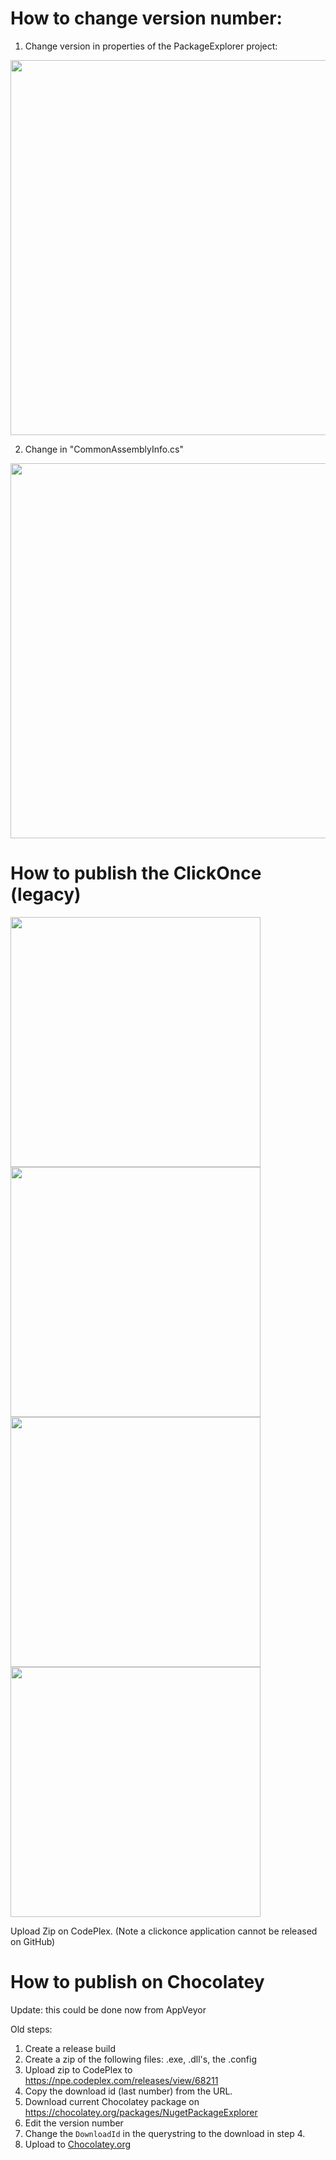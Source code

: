 How to change version number:
===

1. Change version in properties of the PackageExplorer project:
<img src="https://cloud.githubusercontent.com/assets/5808377/13398046/e459d2a4-defc-11e5-837a-b67dbfbcd89e.png" width="600">

2.  Change in "CommonAssemblyInfo.cs" <br>
<img src="https://cloud.githubusercontent.com/assets/5808377/13398070/013b1df6-defd-11e5-9f7c-2135bd298453.png" width="600">


How to publish the ClickOnce (legacy)
====

<img src="https://cloud.githubusercontent.com/assets/5808377/13203106/5f2f18a8-d8af-11e5-98fc-530b9f9d18c3.png" width="400">

<img src="https://cloud.githubusercontent.com/assets/5808377/13203107/62992a60-d8af-11e5-8446-1d178776c0e7.png" width="400">

<img src="https://cloud.githubusercontent.com/assets/5808377/13203109/65303066-d8af-11e5-8483-5f0f2cdeff92.png" width="400">

<img src="https://cloud.githubusercontent.com/assets/5808377/13203110/70861066-d8af-11e5-8969-2341d2557481.png" width="400">

Upload Zip on CodePlex. (Note a clickonce application cannot be released on GitHub)

How to publish on Chocolatey
===

Update: this could be done now from AppVeyor

Old steps:

1. Create a release build
2. Create a zip of the following files: .exe, .dll's, the .config
3. Upload zip to CodePlex to https://npe.codeplex.com/releases/view/68211
4. Copy the download id (last number) from the URL.
5. Download current Chocolatey package on https://chocolatey.org/packages/NugetPackageExplorer
6. Edit the version number
7. Change the `DownloadId` in the querystring to the download in step 4.
8. Upload to [Chocolatey.org](https://chocolatey.org)
